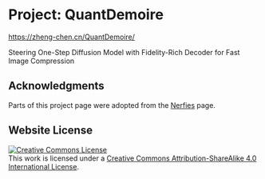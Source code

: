 # Project: QuantDemoire

https://zheng-chen.cn/QuantDemoire/

Steering One-Step Diffusion Model with Fidelity-Rich Decoder for Fast Image Compression

## Acknowledgments

Parts of this project page were adopted from the [Nerfies](https://nerfies.github.io/) page.

## Website License

<a rel="license" href="http://creativecommons.org/licenses/by-sa/4.0/"><img alt="Creative Commons License" style="border-width:0" src="https://live.staticflickr.com/65535/54165176831_9ca511e569_o.png" /></a><br />This work is licensed under a <a rel="license" href="http://creativecommons.org/licenses/by-sa/4.0/">Creative Commons Attribution-ShareAlike 4.0 International License</a>.


